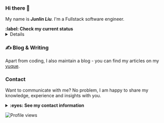 ### Hi there 👋

My name is **_Junlin Liu_**. I'm a Fullstack software engineer.

<summary><strong>:label: Check my current status</strong></summary>
<details close>
- :man_scientist: Trying to become a programming master.
- :books: Have been studying hard.
- :thinking: I am currently working as a backend developer.
- :computer: Thinking, Coding, Writing

<p align="center">
<img height="200" src="https://github-readme-stats.vercel.app/api?username=my-Sakura&count_private=true&show_icons=true"/>
<img height="200" src="https://github-readme-stats.vercel.app/api/top-langs/?username=my-Sakura&hide=html,jupyter+notebook&count_private=true&show_icons=true"/>
</p>

</details>

### &#x270d; Blog & Writing

Apart from coding, I also maintain a blog - you can find my articles on my [yuque](https://www.yuque.com/my-sakura).

### Contact

Want to communicate with me? No problem, I am happy to share my knowledge, experience and insights with you.

<details close>
<summary><strong>:eyes: See my contact information</strong></summary>

- GitHub - [@dovics](https://github.com/my-Sakura)
- Yuque - [@dovics](https://yuque.com/my-sakura)
- WeChat - LiuJunLin-1998
- Twitter - [@liujunlin980507](https://twitter.com/liujunlin980507)
- Email - <liujunlin@111.com>

</details>

![Profile views](https://gpvc.arturio.dev/dovics)
